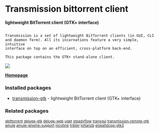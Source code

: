 # Transmission bittorrent client

__lightweight BitTorrent client (GTK+ interface)__

```

Transmission is a set of lightweight BitTorrent clients (in GUI, CLI
and daemon form). All its incarnations feature a very simple, intuitive
interface on top on an efficient, cross-platform back-end.

This package contains the GTK+ stand-alone client.

```

[![](https://screenshots.debian.net/thumbnail/transmission-gtk/)](https://screenshots.debian.net/screenshot/transmission-gtk/)



**[Homepage](http://www.transmissionbt.com/)**

### Installed packages

* [transmission-gtk](https://packages.debian.org/stretch/transmission-gtk) - lightweight BitTorrent client (GTK+ interface)

### Related packages

<sub> [qbittorrent](https://packages.debian.org/stretch/qbittorrent) [deluge-gtk](https://packages.debian.org/stretch/deluge-gtk) [deluge-web](https://packages.debian.org/stretch/deluge-web) [uget](https://packages.debian.org/stretch/uget) [steadyflow](https://packages.debian.org/stretch/steadyflow) [transgui](https://packages.debian.org/stretch/transgui) [transmission-remote-gtk](https://packages.debian.org/stretch/transmission-remote-gtk) [amule](https://packages.debian.org/stretch/amule) [amule-gnome-support](https://packages.debian.org/stretch/amule-gnome-support) [nicotine](https://packages.debian.org/stretch/nicotine) [tribler](https://packages.debian.org/stretch/tribler) [lottanzb](https://packages.debian.org/stretch/lottanzb) [eiskaltdcpp-gtk3](https://packages.debian.org/stretch/eiskaltdcpp-gtk3)  </sub>
